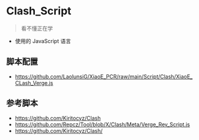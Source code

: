 # Clash_Script
> 看不懂正在学
- 使用的 JavaScript 语言

## 脚本配置
- https://github.com/LaolunsiG/XiaoE_PCR/raw/main/Script/Clash/XiaoE_CLash_Verge.js

## 参考脚本
- https://github.com/Kiritocyz/Clash
- https://github.com/Repcz/Tool/blob/X/Clash/Meta/Verge_Rev_Script.js
- https://github.com/Kiritocyz/Clash/
